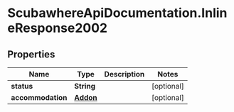 # ScubawhereApiDocumentation.InlineResponse2002

## Properties
Name | Type | Description | Notes
------------ | ------------- | ------------- | -------------
**status** | **String** |  | [optional] 
**accommodation** | [**Addon**](Addon.md) |  | [optional] 


